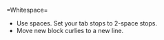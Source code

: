 =Whitespace=

* Use spaces. Set your tab stops to 2-space stops.
* Move new block curlies to a new line.